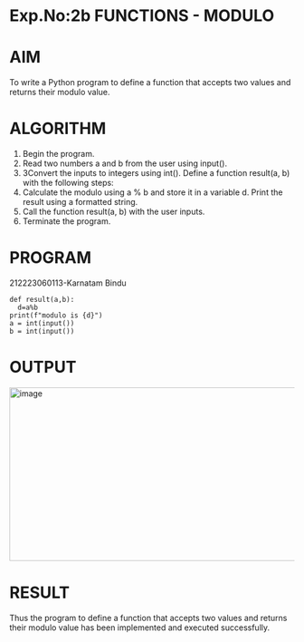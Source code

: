 # Exp.No:2b FUNCTIONS - MODULO
# AIM
To write a Python program to define a function that accepts two values and returns their modulo value.

# ALGORITHM
1. Begin the program.
2. Read two numbers a and b from the user using input().
3. 3Convert the inputs to integers using int(). Define a function result(a, b) with the following steps:
4. Calculate the modulo using a % b and store it in a variable d. Print the result using a formatted string.
5. Call the function result(a, b) with the user inputs.
6. Terminate the program.

# PROGRAM
212223060113-Karnatam Bindu
```
def result(a,b):
  d=a%b
print(f"modulo is {d}")
a = int(input())
b = int(input())
```
# OUTPUT
<img width="1193" height="306" alt="image" src="https://github.com/user-attachments/assets/455474ce-e91f-4566-81f0-0052c51abaa9" />

# RESULT
Thus the program to define a function that accepts two values and returns their modulo value has been implemented and executed successfully.
